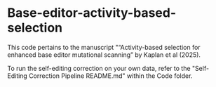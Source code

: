 # Base-editor-activity-based-selection

This code pertains to the manuscript "“Activity-based selection for enhanced base editor mutational scanning” by Kaplan et al (2025). 

To run the self-editing correction on your own data, refer to the "Self-Editing Correction Pipeline README.md" within the Code folder.
